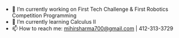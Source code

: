 - 🔭 I’m currently working on First Tech Challenge & First Robotics Competition Programming
- 🌱 I’m currently learning Calculus II
- 📫 How to reach me: mihirsharma700@gmail.com | 412-313-3729
